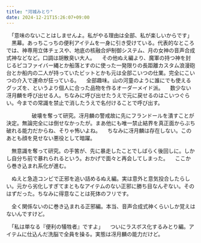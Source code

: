 ```yaml
---
title: "河城みとり"
date: 2024-12-21T15:26:07+09:00
---
```

　「意味のないことはしませんよ。私がやる理由は全部、私が楽しいからです」
　黒幕。あっちこっちの便利アイテムを一身に引き受けている。代表的なところでは、神専用立体チェスや、地底の核融合炉制御システム、月の女神の音声合成式神などなど。口調は胡散臭い大人。
　その他ぬえ編より、魔軍の持つ神を封じるピコファイバー縄とか船落とすのに使った一発限りの長距離カスタム浪漫砲台とか船内の二人が持っていたビットとかも元は全部こいつの仕業。完全にこいつの介入で運命が狂っている。
　全部趣味。山の河童のように誰にでも使えるグッズを、というより個人に合った品物を作るオーダーメイド派。
　数少ない冴月麟を呼び出せる人。ちなみに呼び出せたうえで元に戻せるのはこいつぐらい。今までの常識を禁止で消したうえで名付けることで呼び出す。



　
　
　
　破壊を奪って研究。冴月麟の警戒故に先にフランドールを潰すことが決定。無論完全には倒せなかったが。まあ他にも唯一禁止結界を真正面からぶち破れる能力だからね、そりゃ怖いよね。
　ちなみに冴月麟は存在しない。このあとも顔を見せない悪役として暗躍。

　無意識を奪って研究。の手筈が、先に暴走したことでしばらく後回しに。しかし自分ち前で暴れられるという。おかげで面々と再会してしまった。
　ここから巻き込まれ系化が進む。

　ぬえと急造コンビで正邪を追い詰めるぬえ編。実は意外と意気投合したらしい。元から劣化しすぎてまともなアイテムのない正邪に勝ち目なんぞない。そのはずだった。ちなみに得意なことは死体のフリです。

　全く関係ないのに巻き込まれる正邪編。本当、音声合成式神くらいしか覚えはないんですけど。

　「私は単なる『便利の犠牲者』ですよ」
　ついにラスボス化するみとり編。アイテムに仕込んだ洗脳で全員を操る。実態は冴月麟の能力だけど。
